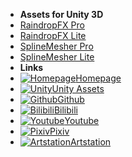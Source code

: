 - **Assets for Unity 3D**
- [RaindropFX Pro](RaindropFXPro/RaindropFXPro250)
- [RaindropFX Lite](RaindropFXLite/RaindropFXLite)
- [SplineMesher Pro](SplineMesherPro/SplineMesherPro)
- [SplineMesher Lite](SplineMesherLite/SplineMesherLite)
- **Links**
- [![Homepage](https://icongr.am/material/home.svg?size=16&color=808080)Homepage](https://huanime.com.cn)
- [![Unity](https://icongr.am/simple/unity.svg?color=808080&size=16)Unity Assets](https://assetstore.unity.com/publishers/34649)
- [![Github](https://icongr.am/simple/github.svg?color=808080&size=16)Github](https://github.com/RIPmr)
- [![Bilibili](https://icongr.am/material/alpha-b-box.svg?color=808080&size=16)Bilibili](https://space.bilibili.com/7868260)
- [![Youtube](https://icongr.am/simple/youtube.svg?color=808080&size=16)Youtube](https://www.youtube.com/channel/UCkvCi2G2Ay_AnC3NYthteag?view_as=subscriber)
- [![Pixiv](https://icongr.am/material/alpha-p-box.svg?color=808080&size=16)Pixiv](https://www.pixiv.net/member.php?id=22929868)
- [![Artstation](https://icongr.am/simple/artstation.svg?color=808080&size=16)Artstation](https://www.artstation.com/huanime)